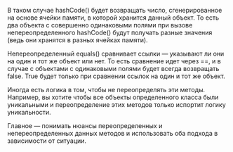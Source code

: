 В таком случае hashCode() будет возвращать число, сгенерированное на основе ячейки памяти, в которой хранится данный
объект. То есть два объекта с совершенно одинаковыми полями при вызове непереопределенного hashCode() будут получать
разные значения (ведь они хранятся в разных ячейках памяти).

Непереопределенный equals() сравнивает ссылки — указывают ли они на один и тот же объект или нет. То есть сравнение идет
через ==, и в случае с объектами с одинаковыми полями будет всегда возвращать false. True будет только при сравнении
ссылок на один и тот же объект.

Иногда есть логика в том, чтобы не переопределять эти методы. Например, вы хотите чтобы все объекты определенного класса
были уникальными и переопределение этих методов только испортит логику уникальности.

Главное — понимать нюансы переопределенных и непереопределенных данных методов и использовать оба подхода в зависимости
от ситуации.